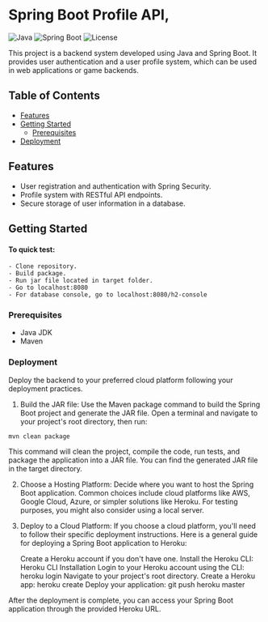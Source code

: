 # Spring Boot Profile API,

![Java](https://img.shields.io/badge/Java-17-blue.svg)
![Spring Boot](https://img.shields.io/badge/Spring%20Boot-2.5.3-green.svg)
![License](https://img.shields.io/badge/License-MIT-yellow.svg)

This project is a backend system developed using Java and Spring Boot. It provides user authentication and a user profile system, which can be used in web applications or game backends.

## Table of Contents
- [Features](#features)
- [Getting Started](#getting-started)
  - [Prerequisites](#prerequisites)
- [Deployment](#deployment)

## Features
- User registration and authentication with Spring Security.
- Profile system with RESTful API endpoints.
- Secure storage of user information in a database.

## Getting Started

#### To quick test:
````
- Clone repository.
- Build package.
- Run jar file located in target folder.
- Go to localhost:8080
- For database console, go to localhost:8080/h2-console
````

### Prerequisites
- Java JDK
- Maven

### Deployment
Deploy the backend to your preferred cloud platform following your deployment practices.

1. Build the JAR file:
Use the Maven package command to build the Spring Boot project and generate the JAR file. Open a terminal and navigate to your project's root directory, then run:

```
mvn clean package
````
This command will clean the project, compile the code, run tests, and package the application into a JAR file. You can find the generated JAR file in the target directory.

2. Choose a Hosting Platform:
Decide where you want to host the Spring Boot application. Common choices include cloud platforms like AWS, Google Cloud, Azure, or simpler solutions like Heroku. For testing purposes, you might also consider using a local server.

3. Deploy to a Cloud Platform:
If you choose a cloud platform, you'll need to follow their specific deployment instructions. Here is a general guide for deploying a Spring Boot application to Heroku:

    Create a Heroku account if you don't have one.
    Install the Heroku CLI: Heroku CLI Installation
    Login to your Heroku account using the CLI: heroku login
    Navigate to your project's root directory.
    Create a Heroku app: heroku create
    Deploy your application: git push heroku master

After the deployment is complete, you can access your Spring Boot application through the provided Heroku URL.